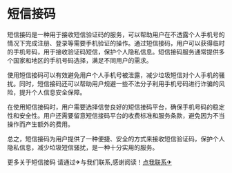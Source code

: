 # 短信接码

短信接码是一种用于接收短信验证码的服务，可以帮助用户在不透露个人手机号的情况下完成注册、登录等需要手机验证的操作。通过短信接码，用户可以获得临时的手机号码，用于接收验证码短信，保护个人隐私信息。短信接码服务通常提供多个国家和地区的手机号码选择，满足不同用户的需求。

使用短信接码可以有效避免用户个人手机号被泄露，减少垃圾短信对个人手机的骚扰。同时，短信接码还可以帮助用户规避一些不法分子利用手机号码进行诈骗的风险，提升个人信息安全保障。

在使用短信接码时，用户需要选择信誉良好的短信接码平台，确保手机号码的稳定性和安全性。用户还需要留意短信接码平台的收费标准和服务条款，避免因为不当操作而产生额外的费用。

总之，短信接码为用户提供了一种便捷、安全的方式来接收短信验证码，保护个人隐私信息，减少垃圾短信骚扰，是一种十分实用的服务。

更多关于短信接码 请通过✈与我们联系,感谢阅读！[点我联系✈](https://ac.G208.com)